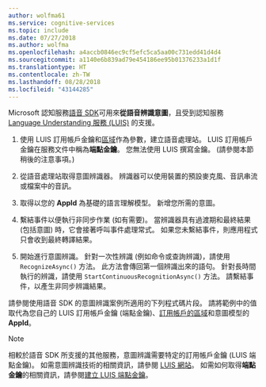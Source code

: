 ```yaml
---
author: wolfma61
ms.service: cognitive-services
ms.topic: include
ms.date: 07/27/2018
ms.author: wolfma
ms.openlocfilehash: a4accb0846ec9cf5efc5ca5aa00c731edd41d4d4
ms.sourcegitcommit: a1140e6b839ad79e454186ee95b01376233a1d1f
ms.translationtype: HT
ms.contentlocale: zh-TW
ms.lasthandoff: 08/28/2018
ms.locfileid: "43144285"
---
```

<!-- N.B. no header, language-agnostic -->

Microsoft 認知服務[語音 SDK](~/articles/cognitive-services/speech-service/speech-sdk.md)可用來**從語音辨識意圖**，且受到認知服務 [Language Understanding 服務 (LUIS)](https://www.luis.ai/home) 的支援。

1. 使用 LUIS 訂用帳戶金鑰和[區域](~/articles/cognitive-services/speech-service/regions.md#regions-for-intent-recognition)作為參數，建立語音處理站。 LUIS 訂用帳戶金鑰在服務文件中稱為**端點金鑰**。 您無法使用 LUIS 撰寫金鑰。 (請參閱本節稍後的注意事項。)

1. 從語音處理站取得意圖辨識器。 辨識器可以使用裝置的預設麥克風、音訊串流或檔案中的音訊。

1. 取得以您的 **AppId** 為基礎的語言理解模型。 新增您所需的意圖。 

1. 繫結事件以便執行非同步作業 (如有需要)。 當辨識器具有過渡期和最終結果 (包括意圖) 時，它會接著呼叫事件處理常式。 如果您未繫結事件，則應用程式只會收到最終轉譯結果。

1. 開始進行意圖辨識。 針對一次性辨識 (例如命令或查詢辨識)，請使用 `RecognizeAsync()` 方法。 此方法會傳回第一個辨識出來的語句。 針對長時間執行的辨識，請使用 `StartContinuousRecognitionAsync()` 方法。 請繫結事件，以產生非同步辨識結果。

請參閱使用語音 SDK 的意圖辨識案例所適用的下列程式碼片段。 請將範例中的值取代為您自己的 LUIS 訂用帳戶金鑰 (端點金鑰)、[訂用帳戶的區域](~/articles/cognitive-services/speech-service/regions.md#regions-for-intent-recognition)和意圖模型的 **AppId**。

> [!NOTE]
> 相較於語音 SDK 所支援的其他服務，意圖辨識需要特定的訂用帳戶金鑰 (LUIS 端點金鑰)。 如需意圖辨識技術的相關資訊，請參閱 [LUIS 網站](https://www.luis.ai)。 如需如何取得**端點金鑰**的相關資訊，請參閱[建立 LUIS 端點金鑰](https://docs.microsoft.com/azure/cognitive-services/LUIS/luis-how-to-azure-subscription#create-luis-endpoint-key)。
